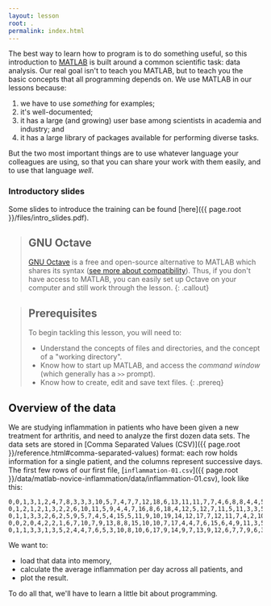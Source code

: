 ```yaml
---
layout: lesson
root: .
permalink: index.html
---
```


The best way to learn how to program is to do something useful, so this
introduction to [MATLAB](https://en.wikipedia.org/wiki/MATLAB) is built around a common scientific task: data analysis.
Our real goal isn't to teach you MATLAB, but to teach you the basic concepts
that all programming depends on. We use MATLAB in our lessons because:

1. we have to use *something* for examples;
2. it's well-documented;
3. it has a large (and growing) user base among scientists in academia and industry; and
4. it has a large library of packages available for performing diverse tasks.

But the two most important things are to use whatever language your colleagues
are using, so that you can share your work with them easily, and to use that
language *well*.

### Introductory slides

Some slides to introduce the training can be found [here]({{ page.root }}/files/intro_slides.pdf).

> ## GNU Octave
>
> [GNU Octave](http://www.gnu.org/software/octave/) is a free and open-source alternative
> to MATLAB which shares its syntax ([see more about compatibility](http://en.wikipedia.org/wiki/GNU_Octave#MATLAB_compatibility)).
> Thus, if you don't have access to MATLAB, you can easily set up Octave
> on your computer and still work through the lesson.
{: .callout}

> ## Prerequisites
>
> To begin tackling this lesson, you will need to:
>
> * Understand the concepts of files and directories, and the concept of a "working directory".
> * Know how to start up MATLAB, and access the *command window* (which generally has a `>>` prompt).
> * Know how to create, edit and save text files.
{: .prereq}

## Overview of the data
We are studying inflammation in patients who have been given a new treatment for arthritis,
and need to analyze the first dozen data sets.
The data sets are stored in
[Comma Separated Values (CSV)]({{ page.root }}/reference.html#comma-separated-values) format:
each row holds information for a single patient,
and the columns represent successive days.
The first few rows of our first file,
[`inflammation-01.csv`]({{ page.root }}/data/matlab-novice-inflammation/data/inflammation-01.csv), look like this:

```
0,0,1,3,1,2,4,7,8,3,3,3,10,5,7,4,7,7,12,18,6,13,11,11,7,7,4,6,8,8,4,4,5,7,3,4,2,3,0,0
0,1,2,1,2,1,3,2,2,6,10,11,5,9,4,4,7,16,8,6,18,4,12,5,12,7,11,5,11,3,3,5,4,4,5,5,1,1,0,1
0,1,1,3,3,2,6,2,5,9,5,7,4,5,4,15,5,11,9,10,19,14,12,17,7,12,11,7,4,2,10,5,4,2,2,3,2,2,1,1
0,0,2,0,4,2,2,1,6,7,10,7,9,13,8,8,15,10,10,7,17,4,4,7,6,15,6,4,9,11,3,5,6,3,3,4,2,3,2,1
0,1,1,3,3,1,3,5,2,4,4,7,6,5,3,10,8,10,6,17,9,14,9,7,13,9,12,6,7,7,9,6,3,2,2,4,2,0,1,1
```

We want to:

* load that data into memory,
* calculate the average inflammation per day across all patients, and
* plot the result.

To do all that, we'll have to learn a little bit about programming.
